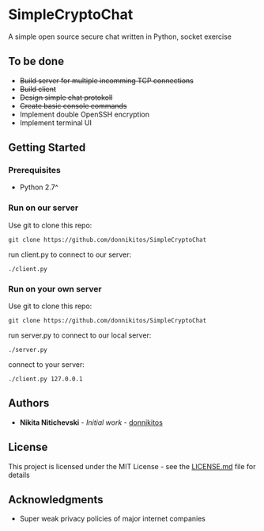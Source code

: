 # SimpleCryptoChat

A simple open source secure chat written in Python, socket exercise

## To be done
* ~~Build server for multiple incomming TCP connections~~
* ~~Build client~~
* ~~Design simple chat protokoll~~
* ~~Create basic console commands~~
* Implement double OpenSSH encryption
* Implement terminal UI

## Getting Started

### Prerequisites

* Python 2.7^

### Run on our server

Use git to clone this repo:
```
git clone https://github.com/donnikitos/SimpleCryptoChat
```

run client.py to connect to our server:

```
./client.py
```

### Run on your own server

Use git to clone this repo:
```
git clone https://github.com/donnikitos/SimpleCryptoChat
```

run server.py to connect to our local server:

```
./server.py
```

connect to your server:

```
./client.py 127.0.0.1
```

## Authors

* **Nikita Nitichevski** - *Initial work* - [donnikitos](https://donnikitos.com)

## License

This project is licensed under the MIT License - see the [LICENSE.md](LICENSE) file for details

## Acknowledgments

* Super weak privacy policies of major internet companies

